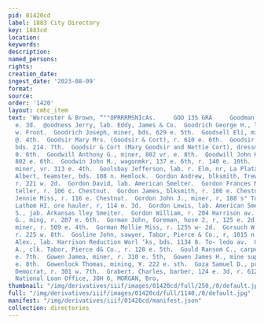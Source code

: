 ```yaml
---
pid: 01420cd
label: 1883 City Directory
key: 1883cd
location: 
keywords: 
description: 
named_persons: 
rights: 
creation_date: 
ingest_date: '2023-08-09'
format: 
source: 
order: '1420'
layout: cmhc_item
text: 'Worcester & Brown, “°°OPRRRMSNIcAs.     GOO 135 GRA     Goodman A., 1. 222
  e. 3d.  @oodness Jerry, lab. Eddy, James & Co.  Goodrich George H., lab. vr. 220
  w. Front.  Goodrich Joseph, miner, bds. 629 e. 5th.  Goodsell Eli, mining, r. 315
  @. 4th.  Goodsir Mary Mrs. (Goodsir & Cort), r. 610 e. 6th.  Goodsir 8. R, miner,
  bds. 214. 7th.  Goodsir & Cort (Mary Goodsir and Nettie Cort), dressmakers, 610
  0. 6th.  Goodwill Anthony G., miner, 802 vr. e. 8th.  Qoodwill John H., miner, bds.
  802 e. 6th.  Goodwin John M., wagonmkr, 137 e. 6th, r. 140 e. 10th.  Goodwin Timothy,
  miner, vr. 313 e. 4th.  Goolsbay Jefferson, lab. r. Elm, nr, La Plata Smelter.  Gordon
  Albert, teamster, bds. 108 n. Hemlock.  Gordon Andrew, blksmith, Treworgy & Savage,
  r. 221 w. 2d.  Gordon David, lab. American Smelter.  Gordon Frances Mra., fortune
  teller, r. 106 ¢. Chestnut.  Gordon James, blksmith, r. 106 e. Chestnut.  Gordon
  Jennie Miss, r. 116 e. Chestnut.  Gordon John J., miner, r, 188 s° Toledo av.  Gordon
  Lathom HI. ore hauler, r, 114 e. 3d.  Gordon Lewis, lab. American Smelter.  Gordon
  S., jab. Arkansas lley Smeiter.  Gordon William, r. 204 Harrison av.  Gordon W.
  G., ming, r. 207 e. 6th.  Gorman John, foreman, hose 2, r, 125 e. 2d.  Gorman Michael,
  miner, r. 509 e. 4th.  Gorman Mollie Miss, r. 125% w- 2d.  Gorsuch W. Scott, teamster,
  r. 225 w. 8th.  Gosline John, sawyer, Tabor, Pierce & Co., r, 1015 n. Poplar.  Gosnell
  Alex., lab. Harrison Reduction Worl ‘ks, bds. 1134 8. To- ledo av.  Gould George
  A., clk. Tabor, Pierce d& Co., r. 128 e. 5th.  Gould Ransom C., carpenter, r 421
  e. 7th.  Gowen Jamea, miner, r. 310 e. 5th,  Gowen James H., mine supt., r. 506
  e. 8th.  Gowenlock Thomas, mining, ¥. 222 e. sth.  Goza Samuel D., press feeder,
  Democrat, r. 301 w. 7th.  Grabert. Charles, barber, 124 e. 3d, r. 612 w. 2d.  Fifth
  National Loan Office, JOH 6, MORGAN, Bro,                               '
thumbnail: "/img/derivatives/iiif/images/01420cd/full/250,/0/default.jpg"
full: "/img/derivatives/iiif/images/01420cd/full/1140,/0/default.jpg"
manifest: "/img/derivatives/iiif/01420cd/manifest.json"
collection: directories
---
```

